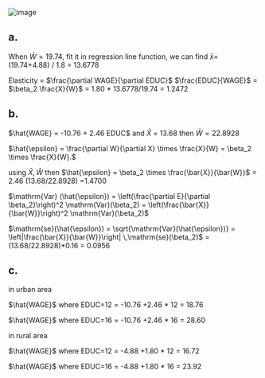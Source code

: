 ![image](https://github.com/user-attachments/assets/3ff1df74-dbec-40ac-b9df-593697aba40b)

a.
---

When $\bar{W} =19.74$,  fit it in regression line function, we can find $\bar{x}$= (19.74+4.88) / 1.8 = 13.6778

Elasticity = $\frac{\partial WAGE}{\partial EDUC}$ $\frac{EDUC}{WAGE}$ = $\beta_2  \frac{X}{W}$ = 1.80 * 13.6778/19.74 = 1.2472


b.
---


$\hat{WAGE} = -10.76 + 2.46 EDUC$ and $\bar{X}$ = 13.68  then $\bar{W} = 22.8928$

$\hat{\epsilon}  = \frac{\partial W}{\partial X} \times \frac{X}{W} = \beta_2 \times \frac{X}{W}.$

using $\bar{X}, \bar{W}$  then $\hat{\epsilon} = \beta_2 \times \frac{\bar{X}}{\bar{W}}$ = 2.46 (13.68/22.8928) =1.4700

$\mathrm{Var} (\hat{\epsilon})
= \left(\frac{\partial E}{\partial \beta_2}\right)^2 
  \mathrm{Var}(\beta_2) 
= \left(\frac{\bar{X}}{\bar{W}}\right)^2 
  \mathrm{Var}(\beta_2)$ 

$\mathrm{se}(\hat{\epsilon}) 
= \sqrt{\mathrm{Var}(\hat{\epsilon})} 
= \left|\frac{\bar{X}}{\bar{W}}\right| 
  \,\mathrm{se}(\beta_2)$ =  (13.68/22.8928)*0.16 = 0.0956 



c.
---

in urban area

$\hat{WAGE}$ where EDUC=12 = -10.76 +2.46 * 12 = 18.76

$\hat{WAGE}$ where EDUC=16 = -10.76 +2.46 * 16 = 28.60

in rural area

$\hat{WAGE}$ where EDUC=12 = -4.88 +1.80 * 12 = 16.72

$\hat{WAGE}$ where EDUC=16 = -4.88 +1.80 * 16 = 23.92
